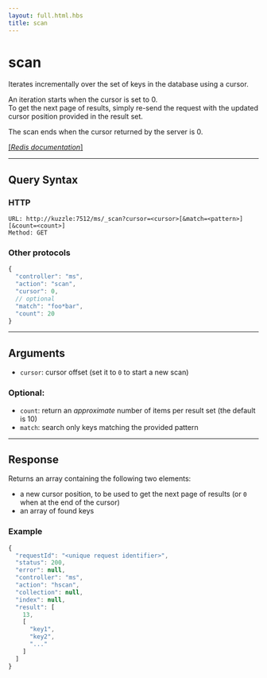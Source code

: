```yaml
---
layout: full.html.hbs
title: scan
---
```


# scan

Iterates incrementally over the set of keys in the database using a cursor.

An iteration starts when the cursor is set to 0.  
To get the next page of results, simply re-send the request with the updated cursor position provided in the result set.

The scan ends when the cursor returned by the server is 0.

[[_Redis documentation_]](https://redis.io/commands/scan)

---

## Query Syntax

### HTTP

```http
URL: http://kuzzle:7512/ms/_scan?cursor=<cursor>[&match=<pattern>][&count=<count>]
Method: GET
```

### Other protocols

```js
{
  "controller": "ms",
  "action": "scan",
  "cursor": 0,
  // optional
  "match": "foo*bar",
  "count": 20
}
```

---

## Arguments

* `cursor`: cursor offset (set it to `0` to start a new scan)

### Optional:

* `count`: return an _approximate_ number of items per result set (the default is 10)
* `match`: search only keys matching the provided pattern

---

## Response

Returns an array containing the following two elements:

* a new cursor position, to be used to get the next page of results (or `0` when at the end of the cursor)
* an array of found keys

### Example

```javascript
{
  "requestId": "<unique request identifier>",
  "status": 200,
  "error": null,
  "controller": "ms",
  "action": "hscan",
  "collection": null,
  "index": null,
  "result": [
    13,
    [
      "key1",
      "key2",
      "..."
    ]
  ]
}
```
